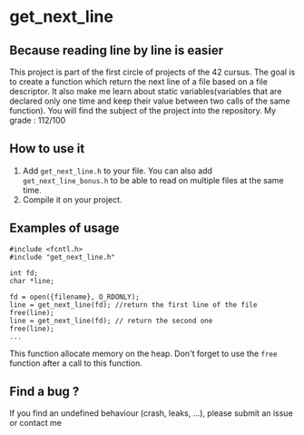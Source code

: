 # get_next_line 

## Because reading line by line is easier

This project is part of the first circle of projects of the 42 cursus. The goal is to create a function which return the next line of a file based on a file descriptor. It also make me learn about static variables(variables that are declared only one time and keep their value between two calls of the same function). You will find the subject of the project into the repository. My grade : 112/100 

## How to use it

1. Add `get_next_line.h` to your file. You can also add `get_next_line_bonus.h` to be able to read on multiple files at the same time.
2. Compile it on your project.

## Examples of usage

```
#include <fcntl.h>
#include "get_next_line.h"

int fd;
char *line;

fd = open({filename}, O_RDONLY);
line = get_next_line(fd); //return the first line of the file
free(line);
line = get_next_line(fd); // return the second one
free(line);
...
```

This function allocate memory on the heap. Don't forget to use the `free` function after a call to this function.

## Find a bug ?

If you find an undefined behaviour (crash, leaks, ...), please submit an issue or contact me
